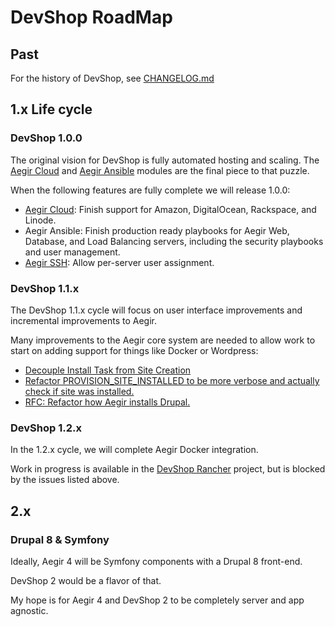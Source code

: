 # DevShop RoadMap

## Past
For the history of DevShop, see [CHANGELOG.md](http://github.com)

## 1.x Life cycle

### DevShop 1.0.0

The original vision for DevShop is fully automated hosting and scaling.  The [Aegir Cloud](http://drupal.org/project/aegir_cloud) and [Aegir Ansible](http://drupal.org/project/aegir_ansible) modules are the final piece to that puzzle.

When the following features are fully complete we will release 1.0.0:

- [Aegir Cloud](http://drupal.org/project/aegir_cloud): Finish support for Amazon, DigitalOcean, Rackspace, and Linode.
- Aegir Ansible: Finish production ready playbooks for Aegir Web, Database, and Load Balancing servers, including the security playbooks and user management.
- [Aegir SSH](http://drupal.org/project/aegir_ssh): Allow per-server user assignment.

### DevShop 1.1.x

The DevShop 1.1.x cycle will focus on user interface improvements and incremental improvements to Aegir.

Many improvements to the Aegir core system are needed to allow work to start on adding support for things like Docker or Wordpress:

- [Decouple Install Task from Site Creation](https://www.drupal.org/node/2754069)
- [Refactor PROVISION_SITE_INSTALLED to be more verbose and actually check if site was installed.](https://www.drupal.org/node/2764245)
- [RFC: Refactor how Aegir installs Drupal.](https://www.drupal.org/node/2770077)

### DevShop 1.2.x

In the 1.2.x cycle, we will complete Aegir Docker integration.

Work in progress is available in the [DevShop Rancher](http://github.com/opendevshop/devshop_rancher) project, but is blocked by the issues listed above.


## 2.x
### Drupal 8 & Symfony

Ideally, Aegir 4 will be Symfony components with a Drupal 8 front-end.

DevShop 2 would be a flavor of that.

My hope is for Aegir 4 and DevShop 2 to be completely server and app agnostic. 